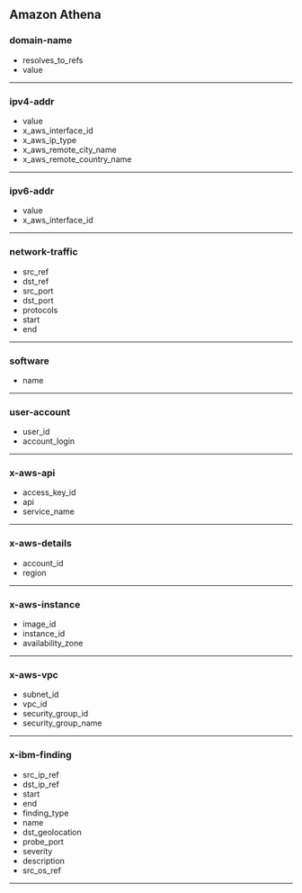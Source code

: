 ## Amazon Athena
### domain-name
- resolves_to_refs
- value

___
### ipv4-addr
- value
- x_aws_interface_id
- x_aws_ip_type
- x_aws_remote_city_name
- x_aws_remote_country_name

___
### ipv6-addr
- value
- x_aws_interface_id

___
### network-traffic
- src_ref
- dst_ref
- src_port
- dst_port
- protocols
- start
- end

___
### software
- name

___
### user-account
- user_id
- account_login

___
### x-aws-api
- access_key_id
- api
- service_name

___
### x-aws-details
- account_id
- region

___
### x-aws-instance
- image_id
- instance_id
- availability_zone

___
### x-aws-vpc
- subnet_id
- vpc_id
- security_group_id
- security_group_name

___
### x-ibm-finding
- src_ip_ref
- dst_ip_ref
- start
- end
- finding_type
- name
- dst_geolocation
- probe_port
- severity
- description
- src_os_ref

___
